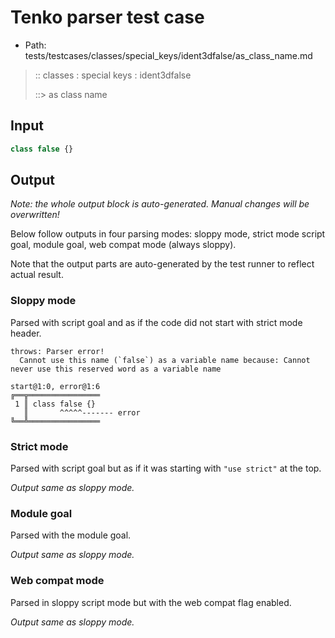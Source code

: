 # Tenko parser test case

- Path: tests/testcases/classes/special_keys/ident3dfalse/as_class_name.md

> :: classes : special keys : ident3dfalse
>
> ::> as class name

## Input

`````js
class false {}
`````

## Output

_Note: the whole output block is auto-generated. Manual changes will be overwritten!_

Below follow outputs in four parsing modes: sloppy mode, strict mode script goal, module goal, web compat mode (always sloppy).

Note that the output parts are auto-generated by the test runner to reflect actual result.

### Sloppy mode

Parsed with script goal and as if the code did not start with strict mode header.

`````
throws: Parser error!
  Cannot use this name (`false`) as a variable name because: Cannot never use this reserved word as a variable name

start@1:0, error@1:6
╔══╦════════════════
 1 ║ class false {}
   ║       ^^^^^------- error
╚══╩════════════════

`````

### Strict mode

Parsed with script goal but as if it was starting with `"use strict"` at the top.

_Output same as sloppy mode._

### Module goal

Parsed with the module goal.

_Output same as sloppy mode._

### Web compat mode

Parsed in sloppy script mode but with the web compat flag enabled.

_Output same as sloppy mode._

